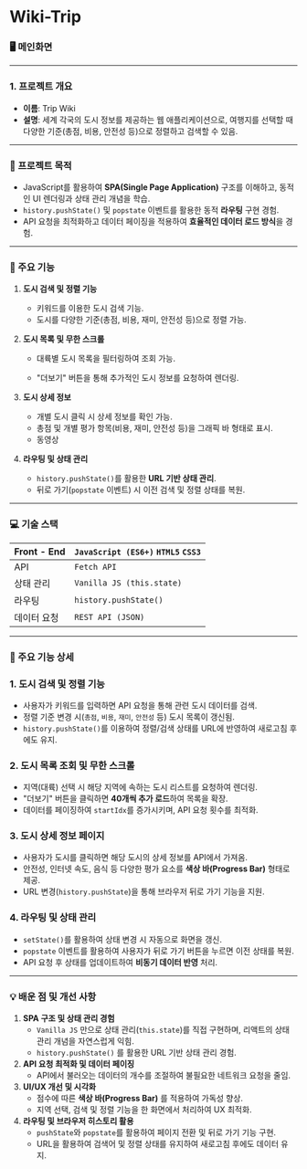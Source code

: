 # Wiki-Trip

### 🖥️ 메인화면

---
### **1. 프로젝트 개요**

- **이름**: Trip Wiki
- **설명**: 세계 각국의 도시 정보를 제공하는 웹 애플리케이션으로, 여행지를 선택할 때 다양한 기준(총점, 비용, 안전성 등)으로 정렬하고 검색할 수 있음.

---

### **📝 프로젝트 목적**

- JavaScript를 활용하여 **SPA(Single Page Application)** 구조를 이해하고, 동적인 UI 렌더링과 상태 관리 개념을 학습.
- `history.pushState()` 및 `popstate` 이벤트를 활용한 동적 **라우팅** 구현 경험.
- API 요청을 최적화하고 데이터 페이징을 적용하여 **효율적인 데이터 로드 방식**을 경험.

---

### **📌 주요 기능**

1. **도시 검색 및 정렬 기능**
    - 키워드를 이용한 도시 검색 기능.
    - 도시를 다양한 기준(총점, 비용, 재미, 안전성 등)으로 정렬 가능.
 
2. **도시 목록 및 무한 스크롤**
    - 대륙별 도시 목록을 필터링하여 조회 가능.
        
    - "더보기" 버튼을 통해 추가적인 도시 정보를 요청하여 렌더링.
        
3. **도시 상세 정보**
    - 개별 도시 클릭 시 상세 정보를 확인 가능.
    - 총점 및 개별 평가 항목(비용, 재미, 안전성 등)을 그래픽 바 형태로 표시.
    - 동영상
        
4. **라우팅 및 상태 관리**
    - `history.pushState()`를 활용한 **URL 기반 상태 관리**.
    - 뒤로 가기(`popstate` 이벤트) 시 이전 검색 및 정렬 상태를 복원.
    
---

### **💻 기술 스택**

| Front - End | `JavaScript (ES6+)` `HTML5` `CSS3` |
| --- | --- |
| API | `Fetch API` |
| 상태 관리 | `Vanilla JS (this.state)` |
| 라우팅 | `history.pushState()` |
| 데이터 요청 | `REST API (JSON)` |

---

### **🚀 주요 기능 상세**

### 1. **도시 검색 및 정렬 기능**

- 사용자가 키워드를 입력하면 API 요청을 통해 관련 도시 데이터를 검색.
- 정렬 기준 변경 시(`총점`, `비용`, `재미`, `안전성` 등) 도시 목록이 갱신됨.
- `history.pushState()`를 이용하여 정렬/검색 상태를 URL에 반영하여 새로고침 후에도 유지.

### 2. **도시 목록 조회 및 무한 스크롤**

- 지역(대륙) 선택 시 해당 지역에 속하는 도시 리스트를 요청하여 렌더링.
- "더보기" 버튼을 클릭하면 **40개씩 추가 로드**하여 목록을 확장.
- 데이터를 페이징하여 `startIdx`를 증가시키며, API 요청 횟수를 최적화.

### 3. **도시 상세 정보 페이지**

- 사용자가 도시를 클릭하면 해당 도시의 상세 정보를 API에서 가져옴.
- 안전성, 인터넷 속도, 음식 등 다양한 평가 요소를 **색상 바(Progress Bar)** 형태로 제공.
- URL 변경(`history.pushState`)을 통해 브라우저 뒤로 가기 기능을 지원.

### 4. **라우팅 및 상태 관리**

- `setState()`를 활용하여 상태 변경 시 자동으로 화면을 갱신.
- `popstate` 이벤트를 활용하여 사용자가 뒤로 가기 버튼을 누르면 이전 상태를 복원.
- API 요청 후 상태를 업데이트하여 **비동기 데이터 반영** 처리.

---

### **💡 배운 점 및 개선 사항**

1. **SPA 구조 및 상태 관리 경험**
    - `Vanilla JS` 만으로 상태 관리(`this.state`)를 직접 구현하며, 리액트의 상태 관리 개념을 자연스럽게 익힘.
    - `history.pushState()` 를 활용한 URL 기반 상태 관리 경험.
2. **API 요청 최적화 및 데이터 페이징**
    - API에서 불러오는 데이터의 개수를 조절하여 불필요한 네트워크 요청을 줄임.
3. **UI/UX 개선 및 시각화**
    - 점수에 따른 **색상 바(Progress Bar)** 를 적용하여 가독성 향상.
    - 지역 선택, 검색 및 정렬 기능을 한 화면에서 처리하여 UX 최적화.
4. **라우팅 및 브라우저 히스토리 활용**
    - `pushState`와 `popstate`를 활용하여 페이지 전환 및 뒤로 가기 기능 구현.
    - URL을 활용하여 검색어 및 정렬 상태를 유지하여 새로고침 후에도 데이터 유지.
